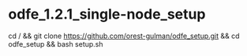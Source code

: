 # odfe_1.2.1_single-node_setup
cd / && git clone https://github.com/orest-gulman/odfe_setup.git && cd odfe_setup && bash setup.sh
